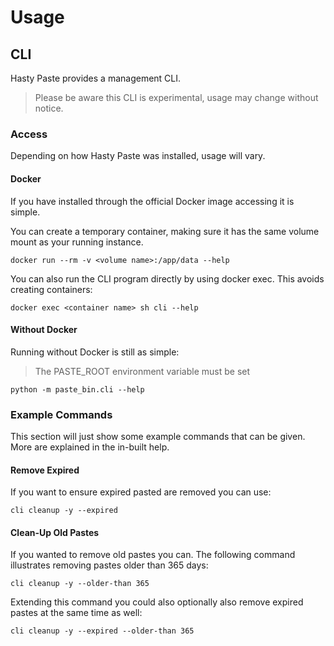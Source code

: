 # Usage
## CLI
Hasty Paste provides a management CLI.

> Please be aware this CLI is experimental, usage may change without notice.

### Access
Depending on how Hasty Paste was installed, usage will vary.

#### Docker
If you have installed through the official Docker image accessing it is simple.

You can create a temporary container, making sure it has the same volume mount as your running instance.

```
docker run --rm -v <volume name>:/app/data --help
```

You can also run the CLI program directly by using docker exec. This avoids creating containers:

```
docker exec <container name> sh cli --help
```

#### Without Docker
Running without Docker is still as simple:

> The PASTE_ROOT environment variable must be set

```
python -m paste_bin.cli --help
```

### Example Commands
This section will just show some example commands that can be given. More are explained in the in-built help.

#### Remove Expired
If you want to ensure expired pasted are removed you can use:

```
cli cleanup -y --expired
```

#### Clean-Up Old Pastes
If you wanted to remove old pastes you can. The following command illustrates removing pastes older than 365 days:

```
cli cleanup -y --older-than 365
```

Extending this command you could also optionally also remove expired pastes at the same time as well:

```
cli cleanup -y --expired --older-than 365
```
